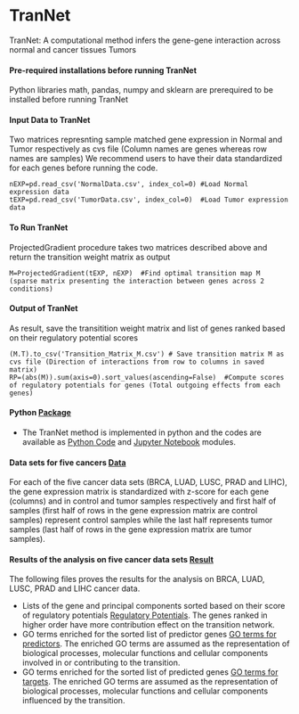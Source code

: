 # TranNet
TranNet: A computational method infers the gene-gene interaction across normal and cancer tissues Tumors
#### Pre-required installations before running TranNet
Python libraries math, pandas, numpy and sklearn are prerequired to be installed before running TranNet
#### Input Data to TranNet
Two matrices represnting sample matched gene expression in Normal and Tumor respectively as cvs file (Column names are genes whereas row names are samples) 
We recommend users to have their data standardized for each genes before running the code.
```
nEXP=pd.read_csv('NormalData.csv', index_col=0) #Load Normal expression data
tEXP=pd.read_csv('TumorData.csv', index_col=0)  #Load Tumor expression data
```
#### To Run TranNet
ProjectedGradient procedure takes two matrices described above and return the transition weight matrix as output
```
M=ProjectedGradient(tEXP, nEXP)  #Find optimal transition map M (sparse matrix presenting the interaction between genes across 2 conditions)
```
#### Output of TranNet
As result, save the transitition weight matrix and list of genes ranked based on their regulatory potential scores
```
(M.T).to_csv('Transition_Matrix_M.csv') # Save transition matrix M as cvs file (Direction of interactions from row to columns in saved matrix) 
RP=(abs(M)).sum(axis=0).sort_values(ascending=False)  #Compute scores of regulatory potentials for genes (Total outgoing effects from each genes)
```
#### Python [Package](code) 
* The TranNet method is implemented in python and the codes are available as [Python Code](code/TranNet.py) and [Jupyter Notebook](code/TranNet.ipynb) modules.

#### Data sets for five cancers [Data](data)
For each of the five cancer data sets (BRCA, LUAD, LUSC, PRAD and LIHC), the gene expression matrix is standardized with z-score for each gene (columns) and in control and tumor samples respectively and first half of samples (first half of rows in the gene expression matrix are control samples) represent control samples while the last half represents tumor samples (last half of rows in the gene expression matrix are tumor samples).

#### Results of the analysis on five cancer data sets [Result](result)
The following files proves the results for the analysis on BRCA, LUAD, LUSC, PRAD and LIHC cancer data. 
* Lists of the gene and principal components sorted based on their score of regulatory potentials [Regulatory Potentials](result/Genes_Regulatory_Potentials.xlsx). The genes ranked in higher order have more contribution effect on the transition network.
* GO terms enriched for the sorted list of predictor genes [GO terms for predictors](result/GO_terms_Predictor_Genes.xlsx). The enriched GO terms are assumed as the representation of biological processes, molecular functions and cellular components involved in or contributing to the transition.
* GO terms enriched for the sorted list of predicted genes [GO terms for targets](result/GO_terms_Well_Predicted_Genes.xlsx). The enriched GO terms are assumed as the representation of biological processes, molecular functions and cellular components influenced by the transition.
